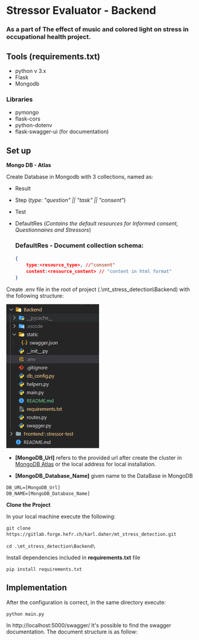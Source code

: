 # Stressor Evaluator - Backend

### As a part of **The effect of music and colored light on stress in occupational health** project.


## Tools (requirements.txt)
- python v 3.x 
- Flask
- Mongodb
### Libraries
- pymongo
- flask-cors
- python-dotenv
- flask-swagger-ui (for documentation)

## Set up

__Mongo DB - Atlas__

Create Database in Mongodb with 3 collections, named as:
- Result
- Step (*type: "question" || "task" || "consent"*)
- Test
- DefaultRes (*Contains the default resources for Informed consent, Questionnaires and Stressors*)

    ### DefaultRes - Document collection schema:
    ```json
    {
        type:<resource_type>, //"consent"
        content:<resource_content> // "content in html format"
    }
    ```
Create .env file in the root of project (.\mt_stress_detection\Backend\) with the following structure:

![](../Readme_Assets/folder.png)

- **[MongoDB_Url]** refers to the provided url after create the cluster in [MongoDB Atlas](https://www.mongodb.com/) or the local address for local installation.

- __[MongoDB_Database_Name]__ given name to the DataBase in MongoDB 
```
DB_URL=[MongoDB_Url]
DB_NAME=[MongoDB_Database_Name]
```

__Clone the Project__

In your local machine execute the following: 

    git clone https://gitlab.forge.hefr.ch/karl.daher/mt_stress_detection.git

    cd .\mt_stress_detection\Backend\

Install dependencies included in __requirements.txt__ file

    pip install requirements.txt

## Implementation

After the configuration is correct, in the same directory execute:

    python main.py

In http://localhost:5000/swagger/ It's possible to find the swagger documentation. The document structure is as follow:

